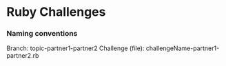 # Ruby Challenges

### Naming conventions
Branch: topic-partner1-partner2
Challenge (file): challengeName-partner1-partner2.rb

